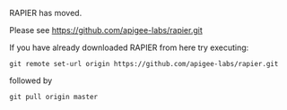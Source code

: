 RAPIER has moved.

Please see https://github.com/apigee-labs/rapier.git

If you have already downloaded RAPIER from here try executing:

`git remote set-url origin https://github.com/apigee-labs/rapier.git`

followed by

`git pull origin master`